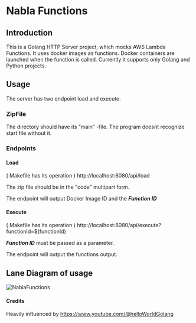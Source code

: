 # Nabla Functions

## Introduction
This is a Golang HTTP Server project, which mocks AWS Lambda Functions. It uses docker images as functions. Docker containers are launched when the function is called.
Currently it supports only Golang and Python projects. 

## Usage
The server has two endpoint load and execute.

### ZipFile
The directory should have its "main" -file. The program doesnt recognize start file without it.

### Endpoints

#### Load
( Makefile has its operation )
http://localhost:8080/api/load

The zip file should be in the "code" multipart form.

The endpoint will output Docker Image ID and the ***Function ID***

#### Execute
( Makefile has its operation )
http://localhost:8080/api/execute?functionId=$(functionId)

***Function ID*** must be passed as a parameter.

The endpoint will output the functions output.

## Lane Diagram of usage
![NablaFunctions](https://github.com/user-attachments/assets/c054bd96-bd50-4e1c-8256-37b69be22967)


#### Credits
Heavily influenced by https://www.youtube.com/@helloWorldGolang

